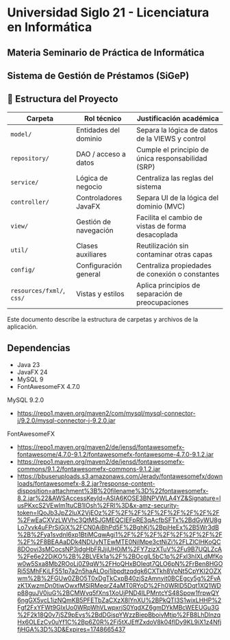 # Universidad Siglo 21 - Licenciatura en Informática 
## Materia Seminario de Práctica de Informática
## Sistema de Gestión de Préstamos (SiGeP)
## 📂 Estructura del Proyecto

| Carpeta                   | Rol técnico           | Justificación académica                            |
| ------------------------- | --------------------- | -------------------------------------------------- |
| `model/`                  | Entidades del dominio | Separa la lógica de datos de la VIEWS y control    |
| `repository/`             | DAO / acceso a datos  | Cumple el principio de única responsabilidad (SRP) |
| `service/`                | Lógica de negocio     | Centraliza las reglas del sistema                  |
| `controller/`             | Controladores JavaFX  | Separa UI de la lógica del dominio (MVC)           |
| `view/`                   | Gestión de navegación | Facilita el cambio de vistas de forma desacoplada  |
| `util/`                   | Clases auxiliares     | Reutilización sin contaminar otras capas           |
| `config/`                 | Configuración general | Centraliza propiedades de conexión o constantes    |
| `resources/fxml/`, `css/` | Vistas y estilos      | Aplica principios de separación de preocupaciones  |

Este documento describe la estructura de carpetas y archivos de la aplicación.

## Dependencias

- Java 23
- JavaFX 24 
- MySQL 9
- FontAwesomeFX 4.7.0 

MySQL 9.2.0
- https://repo1.maven.org/maven2/com/mysql/mysql-connector-j/9.2.0/mysql-connector-j-9.2.0.jar

FontAwesomeFX
- https://repo1.maven.org/maven2/de/jensd/fontawesomefx-fontawesome/4.7.0-9.1.2/fontawesomefx-fontawesome-4.7.0-9.1.2.jar
- https://repo1.maven.org/maven2/de/jensd/fontawesomefx-commons/9.1.2/fontawesomefx-commons-9.1.2.jar
- https://bbuseruploads.s3.amazonaws.com/Jerady/fontawesomefx/downloads/fontawesomefx-8.2.jar?response-content-disposition=attachment%3B%20filename%3D%22fontawesomefx-8.2.jar%22&AWSAccessKeyId=ASIA6KOSE3BNPVWLA4YZ&Signature=lusPKxcS2VEwIm1tuCB1IOsh%2FRI%3D&x-amz-security-token=IQoJb3JpZ2luX2VjEOz%2F%2F%2F%2F%2F%2F%2F%2F%2F%2FwEaCXVzLWVhc3QtMSJGMEQCIEFpRE3qAcfbSFTx%2BdGyWU8gLo7vvk4uFPrSjGjX%2FCN0AiBhPd5F%2BghKj%2BpjHeEx%2B5Wr3dB%2B%2Fya1svdnI6xp1BtiMCqwAgi1%2F%2F%2F%2F%2F%2F%2F%2F%2F%2F8BEAAaDDk4NDUyNTEwMTE0NiIMpe3ctNiZi%2FLZlClHKoQC8DOovi3sMCocsNP3jdgHbFRJjiUH0jM%2FY7zizXTuV%2Fu9B7UQLZcA%2Fe6e22DjKO%2B%2BLVEk1a%2F%2BOcglL5bC1p%2Fxl3hIXLdMfKow0w5Sxa8Mb2ROoLj0Z9qW%2FHoQHxBOIeqt7QLO6pN%2FrBen8HGORi5SMhFKiLF551p7a2n5haALOoi1ibpdtzqdgk6CXTkh8VpNt5CpYKI2OZXwm%2B%2FGUw0ZBO5T0xDgTkCxpB40zjSzAmnyit0BCEgcy5g%2FvAzK1XwzmDn0tiwOwxfMSlRMeqrZ4aMT0RYoD%2Fh0WRlD5Dqt1XQ1WDp88guJV0iuG%2BCMWvq5fXns1XoUjPND4ILPMntcYS48Spow1frpwQY6ngGX5ycL1izNQmKB5PFETbZaCXzX8lYnXU%2BPkQTI3S1wixLHHP%2Fgf2FxYFWt9GIxUo0WRpWhVLwpxrjS0YqdXZ6gmDYkMBcWEEUGu3G%2F2k18Q0v7jSZ9pEvs%2BdDGispYWzzBiepBboivMtjp%2FB8LhDlnzqHx6OLEzCv0uYf1C%2Bp6Z0R%2Fi5tXJEffZxdoV8k04flDy9KL9iX1z4NfjfjHGA%3D%3D&Expires=1748665437